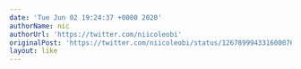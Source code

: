 ```yaml
---
date: 'Tue Jun 02 19:24:37 +0000 2020'
authorName: nic
authorUrl: 'https://twitter.com/niicoleobi'
originalPost: 'https://twitter.com/niicoleobi/status/1267899943316000768'
layout: like
---
```

